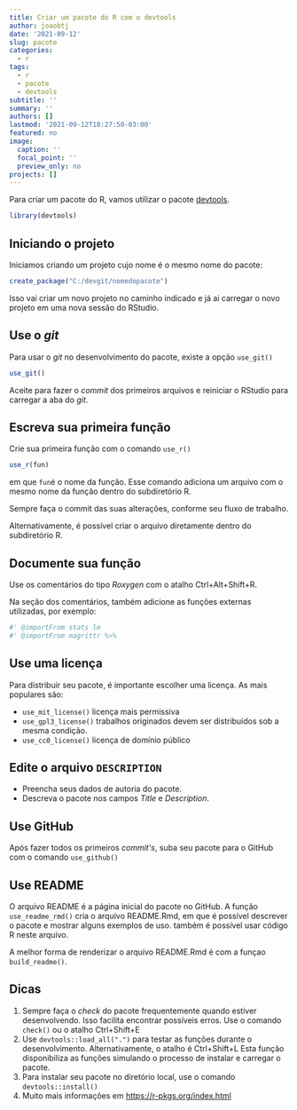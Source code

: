 ```yaml
---
title: Criar um pacote do R com o devtools
author: joaobtj
date: '2021-09-12'
slug: pacote
categories:
  - r
tags:
  - r
  - pacote
  - devtools
subtitle: ''
summary: ''
authors: []
lastmod: '2021-09-12T18:27:50-03:00'
featured: no
image:
  caption: ''
  focal_point: ''
  preview_only: no
projects: []
---
```



Para criar um pacote do R, vamos utilizar o pacote [devtools](https://devtools.r-lib.org/).

```r
library(devtools)
```

## Iniciando o projeto

Iniciamos criando um projeto cujo nome é o mesmo nome do pacote:

```r
create_package("C:/devgit/nomedopacote")
```

Isso vai criar um novo projeto no caminho indicado e já ai carregar o novo projeto em uma nova sessão do RStudio.

## Use o *git*

Para usar o *git* no desenvolvimento do pacote, existe a opção `use_git()`

```r
use_git()
```

Aceite para fazer o *commit* dos primeiros arquivos e reiniciar o RStudio para carregar a aba do *git*.

## Escreva sua primeira função

Crie sua primeira função com o comando `use_r()`

```r
use_r(fun)
```

em que `fun`é o nome da função. Esse comando adiciona um arquivo com o mesmo nome da função dentro do subdiretório R.

Sempre faça o commit das suas alterações, conforme seu fluxo de trabalho.

Alternativamente, é possível criar o arquivo diretamente dentro do subdiretório R.

## Documente sua função

Use os comentários do tipo *Roxygen* com o atalho Ctrl+Alt+Shift+R.

Na seção dos comentários, também adicione as funções externas utilizadas, por exemplo:

```r
#' @importFrom stats lm
#' @importFrom magrittr %>%
```
## Use uma licença

Para distribuir seu pacote, é importante escolher uma licença. As mais populares são:

* `use_mit_license()` licença mais permissiva
* `use_gpl3_license()` trabalhos originados devem ser distribuídos sob a mesma condição. 
* `use_cc0_license()` licença de domínio público


## Edite o arquivo `DESCRIPTION`

* Preencha seus dados de autoria do pacote.
* Descreva o pacote nos campos *Title* e *Description*.


## Use GitHub

Após fazer todos os primeiros *commit's*, suba seu pacote para o GitHub com o comando `use_github()`

## Use README

O arquivo README é a página inicial do pacote no GitHub. A função `use_readme_rmd()` cria o arquivo README.Rmd, em que é possível descrever o pacote e mostrar alguns exemplos de uso. também é possível usar código R neste arquivo.

A melhor forma de renderizar o arquivo README.Rmd é com a funçao `build_readme()`.

## Dicas

1. Sempre faça o *check* do pacote frequentemente quando estiver desenvolvendo. Isso facilita encontrar possíveis erros. Use o comando `check()` ou o atalho Ctrl+Shift+E
1. Use `devtools::load_all(".")` para testar as funções durante o desenvolvimento. Alternativamente, o atalho é Ctrl+Shift+L Esta função disponibiliza as funções simulando o processo de instalar e carregar o pacote.
1. Para instalar seu pacote no diretório local, use o comando `devtools::install()`
1. Muito mais informações em https://r-pkgs.org/index.html

